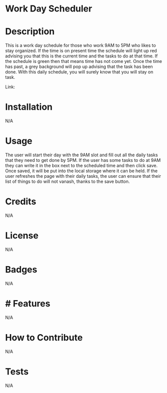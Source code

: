 # Work Day Scheduler 

# Description
This is a work day schedule for those who work 9AM to 5PM who likes to stay organized. If the time is on present time the schedule will light up red advising you that this is the current time and the tasks to do at that time. If the schedule is green then that means time has not come yet. Once the time has past, a grey background will pop up advising that the task has been done. With this daily schedule, you will surely know that you will stay on task. 


Link: 

# Installation
N/A

# Usage
The user will start their day with the 9AM slot and fill out all the daily tasks that they need to get done by 5PM. If the user has some tasks to do at 9AM they can write it in the box next to the scheduled time and then click save. Once saved, it will be put into the local storage where it can be held. If the user refreshes the page with their daily tasks, the user can ensure that their list of things to do will not vanash, thanks to the save button. 




# Credits
N/A

# License
N/A

# Badges
N/A

# # Features
N/A

# How to Contribute
N/A

# Tests
N/A

